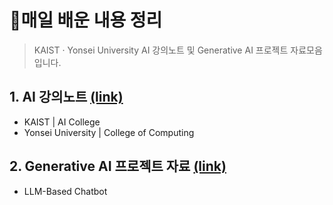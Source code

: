 # 💾매일 배운 내용 정리

> KAIST · Yonsei University AI 강의노트 및 Generative AI 프로젝트 자료모음입니다.



## 1. AI 강의노트 [(link)](notes/AI-lectures.md)

- KAIST | AI College
- Yonsei University | College of Computing

## 2. Generative AI 프로젝트 자료 [(link)](notes/GenAI-projects.md)
- LLM-Based Chatbot
